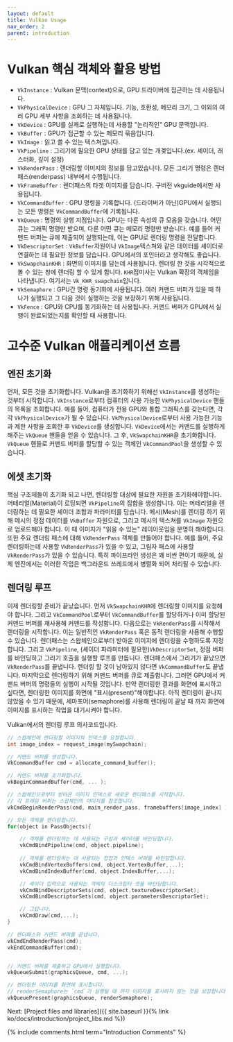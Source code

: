 ```yaml
---
layout: default
title: Vulkan Usage
nav_order: 2
parent: introduction
---
```


# Vulkan 핵심 객체와 활용 방법

- `VkInstance` : Vulkan 문맥(context)으로, GPU 드라이버에 접근하는 데 사용됩니다.
- `VkPhysicalDevice` : GPU 그 자체입니다. 기능, 호환성, 메모리 크기, 그 이외의 여러 GPU 세부 사항을 조회하는 데 사용됩니다.
- `VkDevice` : GPU를 실제로 실행하는데 사용할 "논리적인" GPU 문맥입니다.
- `VkBuffer` : GPU가 접근할 수 있는 메모리 묶음입니다.
- `VkImage` : 읽고 쓸 수 있는 텍스쳐입니다.
- `VkPipeline` : 그리기에 필요한 GPU 상태를 담고 있는 개겣입니다.(ex. 셰이더, 래스터화, 깊이 설정)
- `VkRenderPass` : 렌더링할 이미지의 정보를 담고있습니다. 모든 그리기 명령은 렌더패스(renderpass) 내부에서 수행됩니다.
- `VkFrameBuffer` : 렌더패스의 타겟 이미지를 담습니다. 구버전 vkguide에서만 사용됩니다.
- `VkCommandBuffer` : GPU 명령을 기록합니다. (드라이버가 아닌)GPU에서 실행되는 모든 명령은 `VkCommandBuffer`에 기록됩니다.
- `VkQueue` : 명령의 실행 지점입니다. GPU는 다른 속성의 큐 모음을 갖습니다. 어떤 큐는 그래픽 명령만 받으며, 다른 어떤 큐는 메모리 명령만 받습니다. 예를 들어 커맨드 버퍼는 큐에 제출되어 실행되는데, 이는 GPU로 렌더링 명령을 전달합니다.
- `VkDescriptorSet` : `VkBuffer`자원이나 `VkImage`텍스쳐와 같은 데이터를 셰이더로 연결하는 데 필요한 정보를 담습니다. GPU에서의 포인터라고 생각해도 좋습니다.
- `VkSwapchainKHR` : 화면의 이미지를 담는데 사용됩니다. 렌더링 한 것을 시각적으로 볼 수 있는 창에 렌더링 할 수 있게 합니다. `KHR`접미사는 Vulkan 확장의 객체임을 나타냅니다. 여기서는 `Vk_KHR_swapchain`입니다.
- `VkSemaphore` : GPU간 명령 동기화에 사용됩니다. 여러 커맨드 버퍼가 있을 때 하나가 실행되고 그 다음 것이 실행하는 것을 보장하기 위해 사용됩니다.
- `VkFence` : GPU와 CPU를 동기화하는 데 사용됩니다. 커맨드 버퍼가 GPU에서 실행이 완료되었는지를 확인할 때 사용합니다.

# 고수준 Vulkan 애플리케이션 흐름

## 엔진 초기화
먼저, 모든 것을 초기화합니다. Vulkan을 초기화하기 위해선 `VkInstance`를 생성하는 것부터 시작합니다. `VkInstance`로부터 컴퓨터의 사용 가능한 `VkPhysicalDevice` 핸들의 목록을 조회합니다. 예를 들어, 컴퓨터가 전용 GPU와 통합 그래픽스를 갖는다면, 각각 `VkPhysicalDevice`가 될 수 있습니다.  `VkPhysicalDevice`로부터 사용 가능한 기능과 제한 사항을 조회한 후 `VkDevice`를 생성합니다. `VkDevice`에서는 커맨드를 실행하게 해주는 `VkQueue` 핸들을 얻을 수 있습니다. 그 후, `VkSwapchainKHR`을 초기화합니다. `VkQueue` 핸들로 커맨드 버퍼를 할당할 수 있는 객체인 `VkCommandPool`을 생성할 수 있습니다.

## 에셋 초기화
핵심 구조체들이 초기화 되고 나면, 렌더링할 대상에 필요한 자원을 초기화해야합니다. 머테리얼(Material)이 로딩되면 `VkPipeline`의 집합을 생성합니다. 이는 머테리얼을 렌더링하는 데 필요한 셰이더 조합과 파라미터를 담습니다. 메시(Mesh)를 렌더링 하기 위해 메시의 정점 데이터를 `VkBuffer` 자원으로, 그리고 메시의 텍스쳐를 `VkImage` 자원으로 업로드해야 합니다. 이 때 이미지가 "읽을 수 있는" 레이아웃임을 분명히 해야합니다. 또한 주요 렌더링 패스에 대해 `VkRenderPass` 객체를 만들어야 합니다. 예를 들어, 주요 렌더링하는데 사용할 `VkRenderPass`가 있을 수 있고, 그림자 패스에 사용할 `VkRenderPass`가 있을 수 있습니다. 특히 파이프라인 생성은 꽤 비싼 편이기 때문에, 실제 엔진에서는 이러한 작업은 백그라운드 쓰레드에서 병렬화 되어 처리될 수 있습니다. 

## 렌더링 루프
이제 렌더링할 준비가 끝났습니다. 먼저 `VkSwapchainKHR`에 렌더링할 이미지를 요청해야 합니다. 그리고 `VkCommandPool`로부터 `VkCommandBuffer`를 할당하거나 이미 할당된 커맨드 버퍼를 재사용해 커맨드를 작성합니다. 다음으로는 `VkRenderPass`를 시작해서 렌더링을 시작합니다. 이는 일반적인 `VkRenderPass` 혹은 동적 렌더링을 사용해 수행할 수 있습니다. 렌더패스는 스왑체인으로부터 받아온 이미지에 렌더링을 수행하도록 지정합니다. 그리고 `VkPipeline`, (셰이더 파라미터에 필요한)`VkDescriptorSet`, 정점 버퍼를 바인딩하고 그리기 호출을 실행할 루프를 만듭니다. 렌더패스에서 그리기가 끝났으면 `VkRenderPass`를 끝냅니다. 렌더링 할 것이 남아있지 않다면 `VkCommandBuffer`도 끝냅니다. 마지막으로 렌더링하기 위해 커맨드 버퍼를 큐로 제출합니다. 그러면 GPU에서 커맨드 버퍼의 명령들의 실행이 시작될 것입니다. 만약 렌더링한 결과를 화면에 표시하고 싶다면, 렌더링한 이미지를 화면에 "표시(present)"해야합니다. 아직 렌더링이 끝나지 않았을 수 있기 때문에, 세마포어(semaphore)를 사용해 렌더링이 끝날 때 까지 화면에 이미지를 표시하는 작업을 대기시켜야 합니다.

Vulkan에서의 렌더링 루프 의사코드입니다.

```cpp
// 스왑체인에 렌더링할 이미지의 인덱스를 요청합니다.
int image_index = request_image(mySwapchain);

// 커맨드 버퍼를 생성합니다.
VkCommandBuffer cmd = allocate_command_buffer();

// 커맨드 버퍼를 초기화합니다.
vkBeginCommandBuffer(cmd, ... );

// 스왑체인으로부터 받아온 이미지 인덱스로 새로운 렌더패스를 시작합니다.
// 각 프레임 버퍼는 스왑체인의 이미지를 참조합니다.
vkCmdBeginRenderPass(cmd, main_render_pass, framebuffers[image_index] );

// 모든 객체를 렌더링합니다.
for(object in PassObjects){

    // 객체를 렌더링하는 데 사용되는 구성과 셰이더를 바인딩합니다.
    vkCmdBindPipeline(cmd, object.pipeline);
    
    // 객체를 렌더링하는 데 사용되는 정점과 인덱스 버퍼를 바인딩합니다.
    vkCmdBindVertexBuffers(cmd, object.VertexBuffer,...);
    vkCmdBindIndexBuffer(cmd, object.IndexBuffer,...);

    // 셰이더 입력으로 사용되는 객체의 디스크립터 셋을 바인딩합니다.
    vkCmdBindDescriptorSets(cmd, object.textureDescriptorSet);
    vkCmdBindDescriptorSets(cmd, object.parametersDescriptorSet);

    // 그립니다.
    vkCmdDraw(cmd,...);
}

// 렌더패스와 커맨드 버퍼를 끝냅니다.
vkCmdEndRenderPass(cmd);
vkEndCommandBuffer(cmd);


// 커맨드 버퍼를 제출하고 GPU에서 실행합니다.
vkQueueSubmit(graphicsQueue, cmd, ...);

// 렌더링한 이미지를 화면에 표시합니다.
// renderSemaphore는 `cmd`가 실행될 때 까지 이미지를 표시하지 않는 것을 보장합니다.
vkQueuePresent(graphicsQueue, renderSemaphore);
```

Next: [Project files and libraries]({{ site.baseurl }}{% link ko/docs/introduction/project_libs.md %})


{% include comments.html term="Introduction Comments" %}